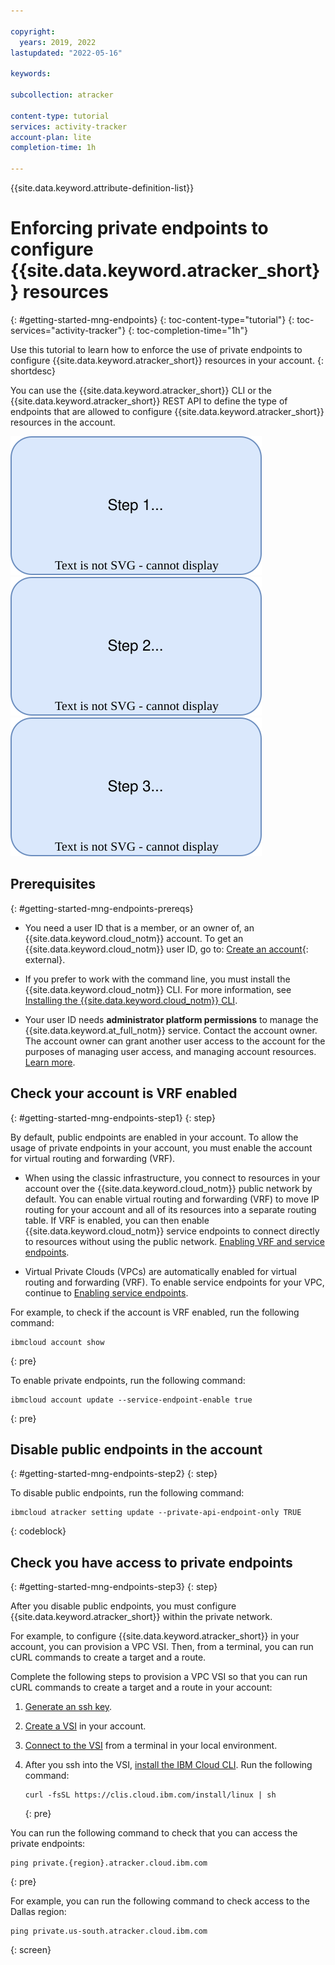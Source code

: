 ```yaml
---

copyright:
  years: 2019, 2022
lastupdated: "2022-05-16"

keywords: 

subcollection: atracker

content-type: tutorial
services: activity-tracker
account-plan: lite 
completion-time: 1h 

---
```


{{site.data.keyword.attribute-definition-list}}
 

# Enforcing private endpoints to configure {{site.data.keyword.atracker_short}} resources
{: #getting-started-mng-endpoints}
{: toc-content-type="tutorial"}
{: toc-services="activity-tracker"} 
{: toc-completion-time="1h"} 

Use this tutorial to learn how to enforce the use of private endpoints to configure {{site.data.keyword.atracker_short}} resources in your account.
{: shortdesc}

You can use the {{site.data.keyword.atracker_short}} CLI or the {{site.data.keyword.atracker_short}} REST API to define the type of endpoints that are allowed to configure {{site.data.keyword.atracker_short}} resources in the account. 


[![Step 1. Check that your account is VRF enabled.](../images/endpoint_s1.svg)](#getting-started-mng-endpoints-step1) 
[![Step 2. Disable public endpoints.](../images/endpoint_s2.svg)](#getting-started-mng-endpoints-step2) 
[![Step 3. Check you have access to private endpoints.](../images/endpoint_s3.svg)](#getting-started-mng-endpoints-step3)



## Prerequisites
{: #getting-started-mng-endpoints-prereqs}

- You need a user ID that is a member, or an owner of, an {{site.data.keyword.cloud_notm}} account. To get an {{site.data.keyword.cloud_notm}} user ID, go to: [Create an account](https://cloud.ibm.com/login){: external}.

- If you prefer to work with the command line, you must install the {{site.data.keyword.cloud_notm}} CLI. For more information, see [Installing the {{site.data.keyword.cloud_notm}} CLI](/docs/cli?topic=cli-install-ibmcloud-cli).

- Your user ID needs **administrator platform permissions** to manage the {{site.data.keyword.at_full_notm}} service. Contact the account owner. The account owner can grant another user access to the account for the purposes of managing user access, and managing account resources. [Learn more](/docs/account?topic=account-userroles).


## Check your account is VRF enabled
{: #getting-started-mng-endpoints-step1}
{: step}

By default, public endpoints are enabled in your account. To allow the usage of private endpoints in your account, you must enable the account for virtual routing and forwarding (VRF).

- When using the classic infrastructure, you connect to resources in your account over the {{site.data.keyword.cloud_notm}} public network by default. You can enable virtual routing and forwarding (VRF) to move IP routing for your account and all of its resources into a separate routing table. If VRF is enabled, you can then enable {{site.data.keyword.cloud_notm}} service endpoints to connect directly to resources without using the public network. [Enabling VRF and service endpoints](/docs/account?topic=account-vrf-service-endpoint).

- Virtual Private Clouds (VPCs) are automatically enabled for virtual routing and forwarding (VRF). To enable service endpoints for your VPC, continue to [Enabling service endpoints](/docs/account?topic=account-vrf-service-endpoint#service-endpoint).


For example, to check if the account is VRF enabled, run the following command:

```text
ibmcloud account show
```
{: pre}


To enable private endpoints, run the following command:

```text
ibmcloud account update --service-endpoint-enable true
```
{: pre}




## Disable public endpoints in the account
{: #getting-started-mng-endpoints-step2}
{: step}

To disable public endpoints, run the following command:

```pre
ibmcloud atracker setting update --private-api-endpoint-only TRUE
```
{: codeblock}


## Check you have access to private endpoints
{: #getting-started-mng-endpoints-step3}
{: step}

After you disable public endpoints, you must configure {{site.data.keyword.atracker_short}} within the private network.

For example, to configure {{site.data.keyword.atracker_short}} in your account, you can provision a VPC VSI. Then, from a terminal, you can run cURL commands to create a target and a route.

Complete the following steps to provision a VPC VSI so that you can run cURL commands to create a target and a route in your account:

1. [Generate an ssh key](/docs/vpc?topic=vpc-ssh-keys).

2. [Create a VSI](https://test.cloud.ibm.com/docs/vpc?topic=vpc-creating-virtual-servers) in your account.

3. [Connect to the VSI](https://test.cloud.ibm.com/docs/vpc?topic=vpc-vsi_is_connecting_linux) from a terminal in your local environment.

4. After you ssh into the VSI, [install the IBM Cloud CLI](https://cloud.ibm.com/docs/cli?topic=cli-install-ibmcloud-cli). Run the following command:

    ```shell
    curl -fsSL https://clis.cloud.ibm.com/install/linux | sh
    ```
    {: pre}

You can run the following command to check that you can access the private endpoints:

```text
ping private.{region}.atracker.cloud.ibm.com
```
{: pre}

For example, you can run the following command to check access to the Dallas region:

```text
ping private.us-south.atracker.cloud.ibm.com
```
{: screen}





